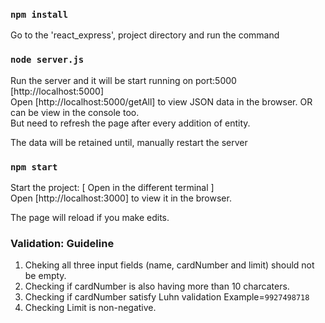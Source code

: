 ### `npm install`
Go to the 'react_express', project directory and run the command


### `node server.js`
Run the server and it will be start running on port:5000 [http://localhost:5000] <br />
Open [http://localhost:5000/getAll] to view JSON data in the browser.
OR can be view in the console too.<br />
But need to refresh the page after every addition of entity.<br />

The data will be retained until, manually restart the server


### `npm start`
Start the project: [ Open in the different terminal ]<br />
Open [http://localhost:3000] to view it in the browser.<br />

The page will reload if you make edits.<br />


### Validation: Guideline
1. Cheking all three input fields (name, cardNumber and limit) should not be empty.
2. Checking if cardNumber is also having more than 10 charcaters.
3. Checking if cardNumber satisfy Luhn validation Example=`9927498718`
3. Checking Limit is non-negative.